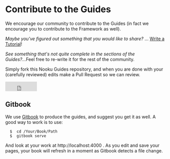 # Contribute to the Guides

We encourage our community to contribute to the Guides (in fact we encourage you to contribute to the Framework as well).

_Maybe you've figured out something that you would like to share?_ ... [Write a Tutorial](contribute/write-a-tutorial.md)!

_See something that's not quite complete in the sections of the Guides?_...Feel free to re-write it for the rest of the community.

Simply fork this Nooku Guides repository, and when you are done with your (carefully reviewed) edits make a Pull Request so we can review.
<iframe src="http://ghbtns.com/github-btn.html?user=nooku&repo=guides.nooku.org&type=fork&size=large"
    height="30"
    width="100"
    frameborder="0"
    scrolling="0"
    style="width:100px; height: 30px;"
    allowTransparency="true"></iframe>

## Gitbook

We use [Gitbook](https://github.com/GitbookIO/gitbook#how-to-use-it) to produce the guides, and suggest you get it as well.
A good way to work is to use:
```shell
  $  cd /Your/Book/Path
  $  gitbook serve
```
And look at your work at http://localhost:4000 . As you edit and save your pages, your book will refresh in a moment as Gitbook
detects a file change.



